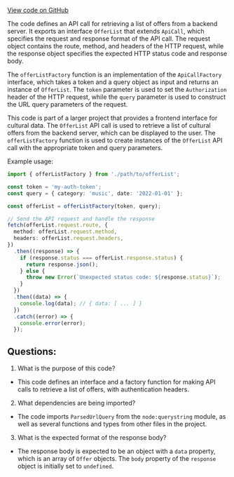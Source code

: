 [View code on GitHub](https://github.com/technologiestiftung/kulturdaten-frontend/blob/master/lib/api/routes/offer/list.ts)

The code defines an API call for retrieving a list of offers from a backend server. It exports an interface `OfferList` that extends `ApiCall`, which specifies the request and response format of the API call. The request object contains the route, method, and headers of the HTTP request, while the response object specifies the expected HTTP status code and response body.

The `offerListFactory` function is an implementation of the `ApiCallFactory` interface, which takes a token and a query object as input and returns an instance of `OfferList`. The `token` parameter is used to set the `Authorization` header of the HTTP request, while the `query` parameter is used to construct the URL query parameters of the request.

This code is part of a larger project that provides a frontend interface for cultural data. The `OfferList` API call is used to retrieve a list of cultural offers from the backend server, which can be displayed to the user. The `offerListFactory` function is used to create instances of the `OfferList` API call with the appropriate token and query parameters.

Example usage:

```typescript
import { offerListFactory } from './path/to/offerList';

const token = 'my-auth-token';
const query = { category: 'music', date: '2022-01-01' };

const offerList = offerListFactory(token, query);

// Send the API request and handle the response
fetch(offerList.request.route, {
  method: offerList.request.method,
  headers: offerList.request.headers,
})
  .then((response) => {
    if (response.status === offerList.response.status) {
      return response.json();
    } else {
      throw new Error(`Unexpected status code: ${response.status}`);
    }
  })
  .then((data) => {
    console.log(data); // { data: [ ... ] }
  })
  .catch((error) => {
    console.error(error);
  });
```
## Questions: 
 1. What is the purpose of this code?
- This code defines an interface and a factory function for making API calls to retrieve a list of offers, with authentication headers.

2. What dependencies are being imported?
- The code imports `ParsedUrlQuery` from the `node:querystring` module, as well as several functions and types from other files in the project.

3. What is the expected format of the response body?
- The response body is expected to be an object with a `data` property, which is an array of `Offer` objects. The `body` property of the `response` object is initially set to `undefined`.